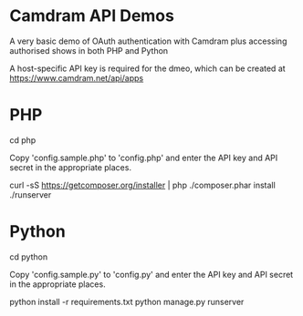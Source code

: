 Camdram API Demos
===============================

A very basic demo of OAuth authentication with Camdram plus accessing authorised shows in both PHP and Python

A host-specific API key is required for the dmeo, which can be created at https://www.camdram.net/api/apps

PHP
=============
  cd php

Copy 'config.sample.php' to 'config.php' and enter the API key and API secret in the appropriate places.  

  curl -sS https://getcomposer.org/installer | php
  ./composer.phar install
  ./runserver
  
Python
=============
  cd python
  
Copy 'config.sample.py' to 'config.py' and enter the API key and API secret in the appropriate places.

  python install -r requirements.txt
  python manage.py runserver
